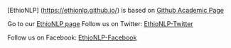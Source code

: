 [EthioNLP] (https://ethionlp.github.io/) is based on [Github Academic Page](https://github.com/academicpages/academicpages.github.io)

Go to our [EthioNLP page](https://ethionlp.github.io/)
Follow us on Twitter: [EthioNLP-Twitter](https://twitter.com/EthioNLP)

Follow us on Facebook: [EthioNLP-Facebook](https://www.facebook.com/groups/1275577692604176/about)
